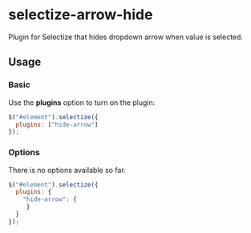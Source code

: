 # selectize-arrow-hide
Plugin for Selectize that hides dropdown arrow when value is selected.

## Usage
### Basic
Use the **plugins** option to turn on the plugin: 

```js
$("#element").selectize({
  plugins: ["hide-arrow"]
});
```

### Options

There is no options available so far.

```js
$("#element").selectize({
  plugins: {
    "hide-arrow": {
     }
  }
});
```
